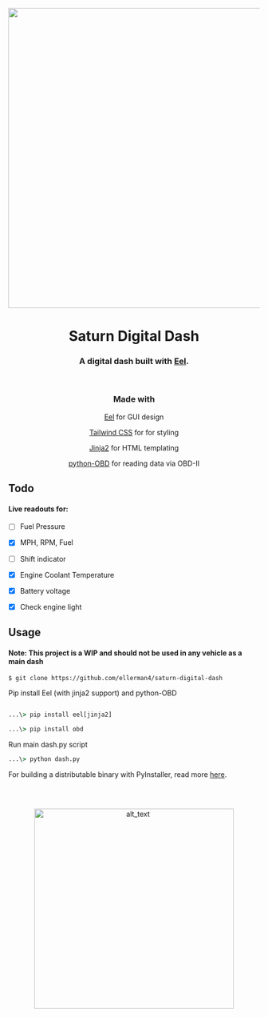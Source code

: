 <p align="center"><img src="https://i.gyazo.com/76824485882a7008dd8238b57278e229.png" width="600px"></p>

<h1 align="center">Saturn Digital Dash</h1>

<h3 align="center">
A digital dash built with <a href="https://github.com/ChrisKnott/Eel">Eel</a>.
</h3>


<br/>

<h3 align="center">
Made with
</h3>

<p align="center"><a href="https://github.com/ChrisKnott/Eel">Eel</a> for GUI design</p>

<p align="center"><a href="https://tailwindcss.com/">Tailwind CSS</a> for for styling</p>

<p align="center"><a href="https://jinja.palletsprojects.com/en/3.1.x/">Jinja2</a> for HTML templating</p>

<p align="center"><a href="https://github.com/brendan-w/python-OBD">python-OBD</a> for reading data via OBD-II</p>

## Todo

#### Live readouts for:
- [ ] Fuel Pressure
- [x] MPH, RPM, Fuel
- [ ] Shift indicator
- [X] Engine Coolant Temperature
- [x] Battery voltage
- [x] Check engine light


## Usage
#### Note: This project is a WIP and should not be used in any vehicle as a main dash
```
$ git clone https://github.com/ellerman4/saturn-digital-dash
```

Pip install Eel (with jinja2 support) and python-OBD
```cmd

...\> pip install eel[jinja2]

...\> pip install obd

```

Run main dash.py script
```cmd
...\> python dash.py

```

For building a distributable binary with PyInstaller, read more [here](https://github.com/ChrisKnott/Eel).

##
</br>
<p align="center">
<a href="https://github.com/ellerman4/"><img alt="alt_text" width="400px" src="https://user-images.githubusercontent.com/106990217/187055083-ceeb562c-3bed-45ef-937b-4d9b5af5455c.png" /></a></p>
